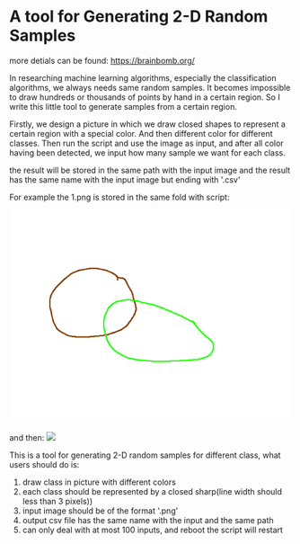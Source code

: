 # A tool for Generating 2-D Random Samples
more detials can be found: https://brainbomb.org/

In researching machine learning algorithms, especially the classification algorithms, we always needs same random samples. It becomes impossible to draw hundreds or thousands of points by hand in a certain region. So I write this little tool to generate samples from a certain region.

Firstly, we design a picture in which we draw closed shapes to represent a certain region with a special color. And then different color for different classes. Then run the script and use the image as input, and after all color having been detected, we input how many sample we want for each class.

the result will be stored in the same path with the input image and the result has the same name with the input image but ending with '.csv'

For example the 1.png is stored in the same fold with script:

![](./1.png)

and then:
![](./samplesScript.gif)

This is a tool for generating 2-D random samples for different class, what users should do is:
1. draw class in picture with different colors
2. each class should be represented by a closed sharp(line width should less than 3 pixels))
3. input image should be of the format '.png'
4. output csv file has the same name with the input and the same path
5. can only deal with at most 100 inputs, and reboot the script will restart

